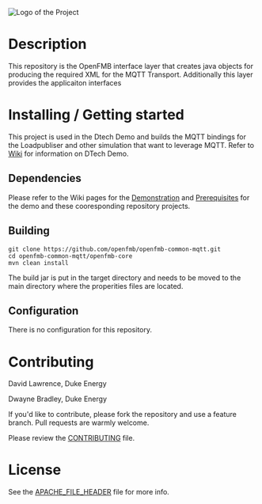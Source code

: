 ![Logo of the Project](https://github.com/openfmb/dtech-demo-2016/blob/master/img/openfmb-tm-black_reduced_100.png)

# Description

This repository is the OpenFMB interface layer that creates java objects for producing the required XML for the MQTT Transport.  Additionally this layer provides the applicaiton interfaces  

# Installing / Getting started

This project is used in the Dtech Demo and builds the MQTT bindings for the Loadpubliser and other simulation that want to leverage MQTT.  Refer to [Wiki](https://github.com/openfmb/dtech-demo-2016/wiki) for information on DTech Demo. 

## Dependencies

Please refer to the Wiki pages for the [Demonstration](https://github.com/openfmb/turnkey-dtech-demo-2016/wiki/Simulation-Demonstration) and [Prerequisites](https://github.com/openfmb/turnkey-dtech-demo-2016/wiki/Simulation-Prerequisites) for the demo and these cooresponding repository projects. 

## Building

```shell
git clone https://github.com/openfmb/openfmb-common-mqtt.git
cd openfmb-common-mqtt/openfmb-core
mvn clean install
```
The build jar is put in the target directory and needs to be moved to the main directory where the properities files are located. 


## Configuration

There is no configuration for this repository.

# Contributing

David Lawrence, Duke Energy

Dwayne Bradley, Duke Energy

If you'd like to contribute, please fork the repository and use a feature
branch. Pull requests are warmly welcome.

Please review the [CONTRIBUTING](https://github.com/openfmb/openfmb-common-mqtt/blob/master/CONTRIBUTING.md) file. 

# License

See the [APACHE_FILE_HEADER](https://github.com/openfmb/openfmb-common-mqtt/blob/master/APACHE_FILE_HEADER) file for more info.
